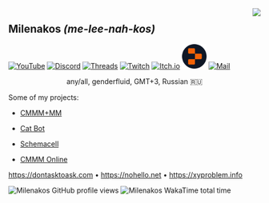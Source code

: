 <img align="right" src="https://github-readme-stats.vercel.app/api?username=milena-kos">

## Milenakos *(me-lee-nah-kos)*

[<img src="https://github.com/gauravghongde/social-icons/raw/master/SVG/Color/Youtube.svg" alt="YouTube" style="width:49px;"/>](https://youtube.com/@Milenakos)
[<img src="https://web.archive.org/web/20230316022805if_/https://pnggrid.com/wp-content/uploads/2021/05/Discord-Logo-Circle-2048x2048.png" alt="Discord" style="width:49px;"/>](https://discord.gg/4AuJn7FepS)
[<img src="https://joinmastodon.org/logos/logo-purple.svg" alt="Threads" style="height:49px;"/>](https://mast.to/@milenakos)
[<img src="https://github.com/gauravghongde/social-icons/raw/master/SVG/Color/Twitch.svg" alt="Twitch" style="width:49px;"/>](https://twitch.tv/milenakos)
[<img src="https://static-00.iconduck.com/assets.00/itch-io-icon-512x512-wwio9bi8.png" alt="Itch.io" style="width:49px;"/>](https://milenakos.itch.io)
[<img src="replitcircle.png" alt="Replit" style="width:49px;"/>](https://replit.com/@milenakos)
[<img src="https://github.com/gauravghongde/social-icons/raw/master/SVG/Color/Gmail.svg" alt="Mail" style="width:49px;"/>](mailto:milenakos@duck.com)

<p align="center">
any/all, genderfluid, GMT+3, Russian 🇷🇺
</p>

Some of my projects:

- [CMMM+MM](https://milenakos.itch.io/cmmm-plus-milenakos-mod)

- [Cat Bot](https://github.com/milena-kos/cat-bot)

- [Schemacell](https://milenakos.itch.io/schemacell)

- [CMMM Online](https://milenakos.itch.io/cmmm-online)

https://dontasktoask.com • https://nohello.net • https://xyproblem.info

![Milenakos GitHub profile views](https://komarev.com/ghpvc/?username=milena-kos&label=Profile%20views&color=4f94ef)
![Milenakos WakaTime total time](https://wakatime.com/badge/user/9255df94-b002-4908-90da-d71683162640.svg)
